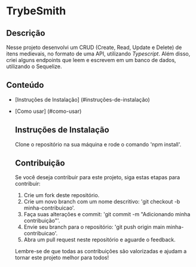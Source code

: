 # TrybeSmith

## Descrição

Nesse projeto desenvolvi um CRUD (Create, Read, Update e Delete) de itens medievais, no formato de uma API, utilizando *Typescript*. Além disso, criei alguns endpoints que leem e escrevem em um banco de dados, utilizando o Sequelize.

## Conteúdo 

- [Instruções de Instalação] (#instruções-de-instalação)
- [Como usar] (#como-usar)

  ## Instruções de Instalação

  Clone o repositório na sua máquina e rode o comando 'npm install'.

  ## Contribuição

  Se você deseja contribuir para este projeto, siga estas etapas para contribuir:

  1. Crie um fork deste repositório.
  2. Crie um novo branch com um nome descritivo: 'git checkout -b minha-contribuicao'.
  3. Faça suas alterações e commit: 'git commit -m "Adicionando minha contribuição"'.
  4. Envie seu branch para o repositório: 'git push origin main minha-contribuicao'.
  5. Abra um pull request neste repositório e aguarde o feedback.
 
  Lembre-se de que todas as contribuições são valorizadas e ajudam a tornar este projeto melhor para todos!
